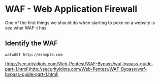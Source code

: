 # WAF - Web Application Firewall

One of the first things we should do when starting to poke on a website is see what WAF it has.

## Identify the WAF

```text
wafw00f http://example.com
```

[http://securityidiots.com/Web-Pentest/WAF-Bypass/waf-bypass-guide-part-1.html](http://securityidiots.com/Web-Pentest/WAF-Bypass/waf-bypass-guide-part-1.html)

